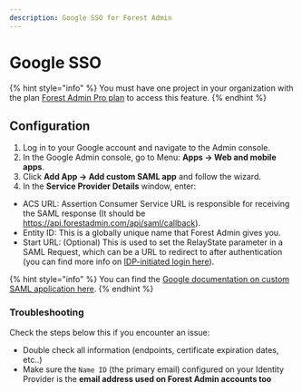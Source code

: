 ```yaml
---
description: Google SSO for Forest Admin
---
```


# Google SSO

{% hint style="info" %}
You must have one project in your organization with the plan [Forest Admin Pro plan](https://www.forestadmin.com/pricing) to access this feature.
{% endhint %}

## Configuration

1. Log in to your Google account and navigate to the Admin console.
2. In the Google Admin console, go to Menu: **Apps → Web and mobile apps**.
3. Click **Add App → Add custom SAML app** and follow the wizard.
4. In the **Service Provider Details** window, enter:

- ACS URL: Assertion Consumer Service URL is responsible for receiving the SAML response (It should be https://api.forestadmin.com/api/saml/callback).
- Entity ID: This is a globally unique name that Forest Admin gives you.
- Start URL: (Optional) This is used to set the RelayState parameter in a SAML Request, which can be a URL to redirect to after authentication (you can find more info on [IDP-initiated login here](../organization-settings.md#idp-initiated-login)).

{% hint style="info" %}
You can find the [Google documentation on custom SAML application here](https://support.google.com/a/answer/6087519?hl=en).
{% endhint %}

### Troubleshooting

Check the steps below this if you encounter an issue:

- Double check all information (endpoints, certificate expiration dates, etc..)
- Make sure the `Name ID` (the primary email) configured on your Identity Provider is the **email address used on Forest Admin accounts too**

